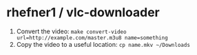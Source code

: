 # rhefner1 / vlc-downloader

1. Convert the video: `make convert-video url=http://example.com/master.m3u8 name=something`
1. Copy the video to a useful location: `cp name.mkv ~/Downloads`
